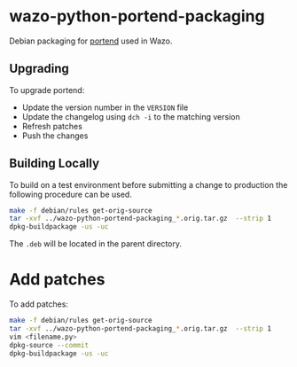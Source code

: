 # wazo-python-portend-packaging

Debian packaging for [portend](https://github.com/jaraco/portend) used in Wazo.

## Upgrading

To upgrade portend:

* Update the version number in the `VERSION` file
* Update the changelog using `dch -i` to the matching version
* Refresh patches
* Push the changes

## Building Locally

To build on a test environment before submitting a change to production the following procedure can be used.

```sh
make -f debian/rules get-orig-source
tar -xvf ../wazo-python-portend-packaging_*.orig.tar.gz  --strip 1
dpkg-buildpackage -us -uc
```
The `.deb` will be located in the parent directory.

# Add patches

To add patches:

```sh
make -f debian/rules get-orig-source
tar -xvf ../wazo-python-portend-packaging_*.orig.tar.gz  --strip 1
vim <filename.py>
dpkg-source --commit
dpkg-buildpackage -us -uc
